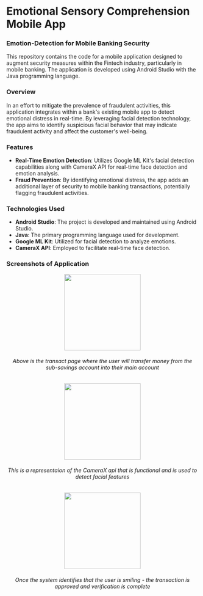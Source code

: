 # Emotional Sensory Comprehension Mobile App

### Emotion-Detection for Mobile Banking Security

This repository contains the code for a mobile application designed to augment security measures within the Fintech industry, particularly in mobile banking.
The application is developed using Android Studio with the Java programming language.

### Overview

In an effort to mitigate the prevalence of fraudulent activities, this application integrates within a bank's existing mobile app to detect emotional distress in real-time.
By leveraging facial detection technology, the app aims to identify suspicious facial behavior that may indicate fraudulent activity and affect the customer's well-being.

### Features

- **Real-Time Emotion Detection**: Utilizes Google ML Kit's facial detection capabilities along with CameraX API for real-time face detection and emotion analysis.
- **Fraud Prevention**: By identifying emotional distress, the app adds an additional layer of security to mobile banking transactions, potentially flagging fraudulent activities.

### Technologies Used

- **Android Studio**: The project is developed and maintained using Android Studio.
- **Java**: The primary programming language used for development.
- **Google ML Kit**: Utilized for facial detection to analyze emotions.
- **CameraX API**: Employed to facilitate real-time face detection.

### Screenshots of Application
<div align="center">
<p>
  <img width="200" src="https://github.com/Yuvashna/EmotionalSensoryComprehension/assets/100693356/74afc839-13b3-4b5a-a0ae-954aa5759925">
  
###### Above is the transact page where the user will transfer money from the sub-savings account into their main account
<div align="center">
<p>
  <img width="200" src="https://github.com/Yuvashna/EmotionalSensoryComprehension/assets/100693356/24ac7b76-0be8-4dde-85d9-934b17c1c10c">

###### This is a representaion of the CameraX api that is functional and is used to detect facial features

<div align="center">
<p>
  <img width="200" src="https://github.com/Yuvashna/EmotionalSensoryComprehension/assets/100693356/e38150b9-b8a4-4bcd-97af-341a146b6aa0">

###### Once the system identifies that the user is smiling - the transaction is approved and verification is complete
